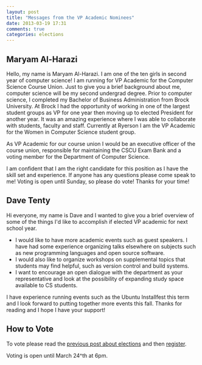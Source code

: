 ```yaml
---
layout: post
title: "Messages from the VP Academic Nominees"
date: 2013-03-19 17:31
comments: true
categories: elections
---
```


## Maryam Al-Harazi
Hello, my name is Maryam Al-Harazi. I am one of the ten girls in second year of computer science! I am running for VP Academic for the Computer Science Course Union. Just to give you a brief background about me, computer science will be my second undergrad degree. Prior to computer science, I completed my Bachelor of Business Administration from Brock University. At Brock I had the opportunity of working in one of the largest student groups as VP for one year then moving up to elected President for another year. It was an amazing experience where I was able to collaborate with students, faculty and staff. Currently at Ryerson I am the VP Academic for the Women in Computer Science student group.


As VP Academic for our course union I would be an executive officer of the course union, responsible for maintaining the CSCU Exam Bank and a voting member for the Department of Computer Science.


I am confident that I am the right candidate for this position as I have the skill set and experience. If anyone has any questions please come speak to me! Voting is open until Sunday, so please do vote! Thanks for your time!

## Dave Tenty
Hi everyone, my name is Dave and I wanted to give you a brief overview of some of the things I'd like to accomplish if elected VP academic for next school year.


* I would like to have more academic events such as guest speakers. I have had some experience organizing talks elsewhere on subjects such as new programming languages and open source software.
* I would also like to organize workshops on supplemental topics that students may find helpful, such as version control and build systems.
* I want to encourage an open dialogue with the department as your representative and look at the possibility of expanding study space available to CS students.


I have experience running events such as the Ubuntu Installfest this term and I look forward to putting together more events this fall.
Thanks for reading and I hope I have your support!

## How to Vote
To vote please read the [previous post about elections](/blog/2013/03/18/elections-are-now-open/) and then [register](/elections/register).

Voting is open until March 24^th at 6pm.
